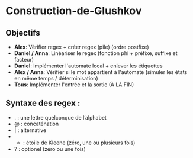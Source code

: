 # Construction-de-Glushkov

## Objectifs
- **Alex**: Vérifier regex + créer regex (pile) (ordre postfixe)
- **Daniel / Anna**: Linéariser le regex (fonction phi + préfixe, suffixe et facteur)
- **Daniel**: Implémenter l'automate local + enlever les étiquettes
- **Alex / Anna**: Vérifier si le mot appartient à l'automate (simuler les états en même temps / déterminisation)
- **Tous**: Implémenter l'entrée et la sortie (À LA FIN)


## Syntaxe des regex :
- . : une lettre quelconque de l’alphabet
- @ : concaténation
- | : alternative
- * : étoile de Kleene (zéro, une ou plusieurs fois)
- ? : optionel (zéro ou une fois) 
